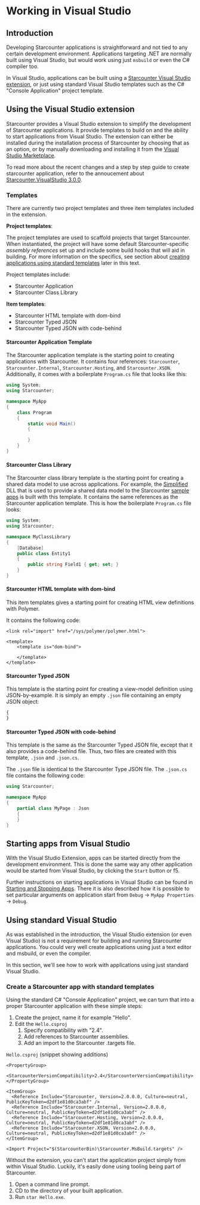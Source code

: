 # Working in Visual Studio

## Introduction

Developing Starcounter applications is straightforward and not tied to any certain development environment. Applications targeting .NET are normally built using Visual Studio, but would work using just `msbuild` or even the C\# compiler too.

In Visual Studio, applications can be built using a [Starcounter Visual Studio extension](https://marketplace.visualstudio.com/items?itemName=Starcounter.StarcounterforVisualStudio), or just using standard Visual Studio templates such as the C\# "Console Application" project template.

## Using the Visual Studio extension

Starcounter provides a Visual Studio extension to simplify the development of Starcounter applications. It provide templates to build on and the ability to start applications from Visual Studio. The extension can either be installed during the installation process of Starcounter by choosing that as an option, or by manually downloading and installing it from the [Visual Studio Marketplace](https://marketplace.visualstudio.com/items?itemName=Starcounter.StarcounterforVisualStudio).

To read more about the recent changes and a step by step guide to create starcounter application, refer to the annoucement about [Starcounter.VisualStudio 3.0.0](https://starcounter.io/starcounter-visualstudio-3-0-0-now-available-vs-marketplace/).

### Templates

There are currently two project templates and three item templates included in the extension.

**Project templates**:

The project templates are used to scaffold projects that target Starcounter. When instantiated, the project will have some default Starcounter-specific _assembly references_ set up and include some build hooks that will aid in building. For more information on the specifics, see section about [creating applications using standard templates](../../#create-a-starcounter-application-using-standard-templates) later in this text.

Project templates include:

* Starcounter Application
* Starcounter Class Library

**Item templates**:

* Starcounter HTML template with dom-bind
* Starcounter Typed JSON
* Starcounter Typed JSON with code-behind

#### Starcounter Application Template

The Starcounter application template is the starting point to creating applications with Starcounter. It contains four references: `Starcounter`, `Starcounter.Internal`, `Starcounter.Hosting`, and `Starcounter.XSON`. Additionally, it comes with a boilerplate `Program.cs` file that looks like this:

```csharp
using System;
using Starcounter;

namespace MyApp
{
    class Program
    {
        static void Main()
        {

        }
    }
}
```

#### Starcounter Class Library

The Starcounter class library template is the starting point for creating a shared data model to use across applications. For example, the [Simplified](https://github.com/StarcounterApps/Simplified) DLL that is used to provide a shared data model to the Starcounter [sample apps](https://github.com/StarcounterApps) is built with this template. It contains the same references as the Starcounter application template. This is how the boilerplate `Program.cs` file looks:

```csharp
using System;
using Starcounter;

namespace MyClassLibrary
{
    [Database]
    public class Entity1
    {
        public string Field1 { get; set; }
    }
}
```

#### Starcounter HTML template with dom-bind

This item templates gives a starting point for creating HTML view definitions with Polymer.

It contains the following code:

```markup
<link rel="import" href="/sys/polymer/polymer.html">

<template>
    <template is="dom-bind">

    </template>
</template>
```

#### Starcounter Typed JSON

This template is the starting point for creating a view-model definition using JSON-by-example. It is simply an empty `.json` file containing an empty JSON object:

```javascript
{
}
```

#### Starcounter Typed JSON with code-behind

This template is the same as the Starcounter Typed JSON file, except that it also provides a code-behind file. Thus, two files are created with this template, `.json` and `.json.cs`.

The `.json` file is identical to the Starcounter Type JSON file. The `.json.cs` file contains the following code:

```csharp
using Starcounter;

namespace MyApp
{
    partial class MyPage : Json
    {
    }
}
```

## Starting apps from Visual Studio

With the Visual Studio Extension, apps can be started directly from the development environment. This is done the same way any other application would be started from Visual Studio, by clicking the `Start` button or f5.

Further instructions on starting applications in Visual Studio can be found in [Starting and Stopping Apps](starting-and-stopping-apps.md). There it is also described how it is possible to set particular arguments on application start from `Debug` -&gt; `MyApp Properties` -&gt; `Debug`.

## Using standard Visual Studio

As was established in the introduction, the Visual Studio extension \(or even Visual Studio\) is not a requirement for building and running Starcounter applications. You could very well create applications using just a text editor and msbuild, or even the compiler.

In this section, we'll see how to work with applications using just standard Visual Studio.

### Create a Starcounter app with standard templates

Using the standard C\# "Console Application" project, we can turn that into a proper Starcounter application with these simple steps:

1. Create the project, name it for example "Hello".
2. Edit the `Hello.csproj`
   1. Specify compatibility with "2.4".    
   2. Add references to Starcounter assemblies.
   3. Add an import to the Starcounter .targets file.

`Hello.csproj` \(snippet showing additions\)

```markup
<PropertyGroup>
  <StarcounterVersionCompatibility>2.4</StarcounterVersionCompatibility>
</PropertyGroup>

<ItemGroup>
  <Reference Include="Starcounter, Version=2.0.0.0, Culture=neutral, PublicKeyToken=d2df1e81d0ca3abf" />
  <Reference Include="Starcounter.Internal, Version=2.0.0.0, Culture=neutral, PublicKeyToken=d2df1e81d0ca3abf" />
  <Reference Include="Starcounter.Hosting, Version=2.0.0.0, Culture=neutral, PublicKeyToken=d2df1e81d0ca3abf" />
  <Reference Include="Starcounter.XSON, Version=2.0.0.0, Culture=neutral, PublicKeyToken=d2df1e81d0ca3abf" />
</ItemGroup>

<Import Project="$(StarcounterBin)\Starcounter.MsBuild.targets" />
```

Without the extension, you can't start the application project simply from within Visual Studio. Luckily, it's easily done using tooling being part of Starcounter.

1. Open a command line prompt.
2. CD to the directory of your built application.
3. Run `star Hello.exe`.

